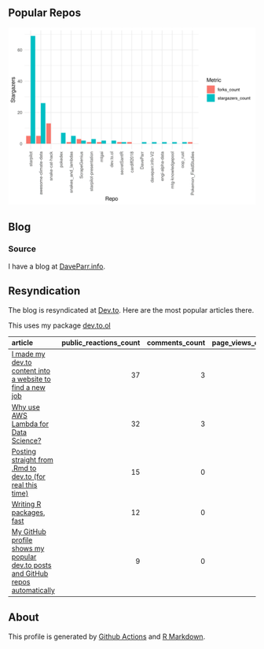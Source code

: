 
## Popular Repos

![](graph.png)

## Blog

### Source

I have a blog at [DaveParr.info](DaveParr.info).

## Resyndication

The blog is resyndicated at [Dev.to](https://dev.to/daveparr). Here are
the most popular articles there.

This uses my package [dev.to.ol](https://github.com/DaveParr/dev.to.ol)

| article                                                                                                                                                                                       | public_reactions_count | comments_count | page_views_count |
|:----------------------------------------------------------------------------------------------------------------------------------------------------------------------------------------------|-----------------------:|---------------:|-----------------:|
| [I made my dev.to content into a website to find a new job](https://dev.to/daveparr/i-made-my-dev-to-content-into-a-website-to-find-a-new-job-2kn5)                                           |                     37 |              3 |              590 |
| [Why use AWS Lambda for Data Science?](https://dev.to/daveparr/why-use-aws-lambda-for-data-science-421)                                                                                       |                     32 |              3 |             1255 |
| [Posting straight from .Rmd to dev.to (for real this time)](https://dev.to/daveparr/posting-straight-from-rmd-to-dev-to-1j4p)                                                                 |                     15 |              0 |              210 |
| [Writing R packages, fast](https://dev.to/daveparr/writing-r-packages-fast-474c)                                                                                                              |                     12 |              0 |               79 |
| [My GitHub profile shows my popular dev.to posts and GitHub repos automatically](https://dev.to/daveparr/my-github-profile-shows-my-popular-dev-to-posts-and-github-repos-automatically-2n05) |                      9 |              0 |              193 |

## About

This profile is generated by [Github
Actions](https://github.com/DaveParr/DaveParr/blob/main/.github/workflows/main.yml)
and [R
Markdown](https://github.com/DaveParr/DaveParr/blob/main/README.Rmd).

